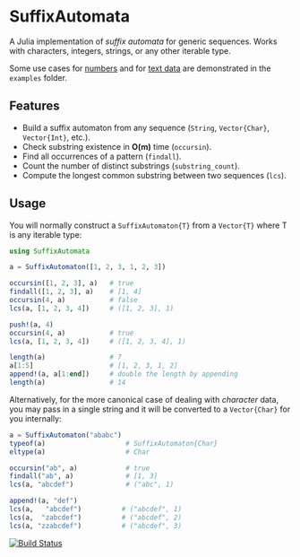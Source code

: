 # SuffixAutomata
A Julia implementation of *suffix automata* for generic sequences. Works with characters, integers, strings, or any other iterable type.

Some use cases for [numbers](https://github.com/myersm0/SuffixAutomata.jl/blob/main/examples/numbers.jl) and for [text data](https://github.com/myersm0/SuffixAutomata.jl/blob/main/examples/shakespeare.jl) are demonstrated in the `examples` folder.

## Features
- Build a suffix automaton from any sequence (`String`, `Vector{Char}`, `Vector{Int}`, etc.).
- Check substring existence in **O(m)** time (`occursin`).
- Find all occurrences of a pattern (`findall`).
- Count the number of distinct substrings (`substring_count`).
- Compute the longest common substring between two sequences (`lcs`).

## Usage
You will normally construct a `SuffixAutomaton{T}` from a `Vector{T}` where T is any iterable type:
```julia
using SuffixAutomata

a = SuffixAutomaton([1, 2, 3, 1, 2, 3])

occursin([1, 2, 3], a)   # true
findall([1, 2, 3], a)    # [1, 4]
occursin(4, a)           # false
lcs(a, [1, 2, 3, 4])     # ([1, 2, 3], 1)

push!(a, 4)
occursin(4, a)           # true
lcs(a, [1, 2, 3, 4])     # ([1, 2, 3, 4], 1)

length(a)                # 7
a[1:5]                   # [1, 2, 3, 1, 2]
append!(a, a[1:end])     # double the length by appending
length(a)                # 14
```

Alternatively, for the more canonical case of dealing with _character_ data, you may pass in a single string and it will be converted to a `Vector{Char}` for you internally:
```julia
a = SuffixAutomaton("ababc")
typeof(a)                    # SuffixAutomaton{Char}
eltype(a)                    # Char

occursin("ab", a)            # true
findall("ab", a)             # [1, 3]
lcs(a, "abcdef")             # ("abc", 1)

append!(a, "def")
lcs(a,   "abcdef")          # ("abcdef", 1)
lcs(a,  "zabcdef")          # ("abcdef", 2)
lcs(a, "zzabcdef")          # ("abcdef", 3)
```

[![Build Status](https://github.com/myersm0/SuffixAutomata.jl/actions/workflows/CI.yml/badge.svg?branch=main)](https://github.com/myersm0/SuffixAutomata.jl/actions/workflows/CI.yml?query=branch%3Amain)
